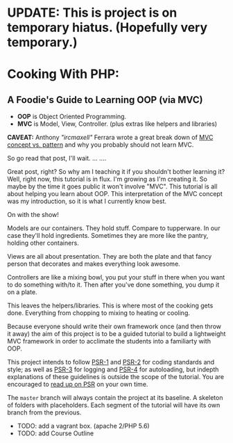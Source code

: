 # UPDATE: This is project is on temporary hiatus. (Hopefully very temporary.)


# Cooking With PHP:
## A Foodie's Guide to Learning OOP (via MVC)

+ **OOP** is Object Oriented Programming.
+ **MVC** is Model, View, Controller. (plus extras like helpers and libraries)

**CAVEAT:** Anthony _"ircmaxell"_ Ferrara wrote a great break down of [MVC concept vs. pattern](http://blog.ircmaxell.com/2014/11/a-beginners-guide-to-mvc-for-web.html "Read this first.") and why you probably should not learn MVC.

So go read that post, I'll wait. ... ....

Great post, right? So why am I teaching it if you shouldn't bother learning it? Well, right now, this tutorial is in flux. I'm growing as I'm creating it. So maybe by the time it goes public it won't involve "MVC". This tutorial is all about helping you learn about OOP. This interpretation of the MVC concept was my introduction, so it is what I currently know best.

On with the show!

Models are our containers. They hold stuff. Compare to tupperware. In our case they'll hold ingredients. Sometimes they are more like the pantry, holding other containers.

Views are all about presentation. They are both the plate and that fancy person that decorates and makes everything look awesome.

Controllers are like a mixing bowl, you put your stuff in there when you want to do something with/to it. Then after you've done something, you dump it on a plate.

This leaves the helpers/libraries. This is where most of the cooking gets done. Everything from chopping to mixing to heating or cooling.

Because everyone should write their own framework once (and then throw it away) the aim of this project is to be a guided tutorial to build a lightweight MVC framework in order to acclimate the students into a familiarty with OOP.

This project intends to follow [PSR-1](http://www.php-fig.org/psr/psr-1) and [PSR-2](http://www.php-fig.org/psr/psr-2) for coding standards and style; as well as [PSR-3](http://www.php-fig.org/psr/psr-3) for logging and [PSR-4](http://www.php-fig.org/psr/psr-4) for autoloading, but indepth explanations of these guidelines is outside the scope of the tutorial. You are encouraged to [read up on PSR](http://www.php-fig.org/) on your own time.

The `master` branch will always contain the project at its baseline. A skeleton of folders with placeholders. Each segment of the tutorial will have its own branch from the previous.

+ TODO: add a vagrant box. (apache 2/PHP 5.6)
+ TODO: add Course Outline

